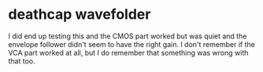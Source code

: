 # deathcap wavefolder
I did end up testing this and the CMOS part worked but was quiet and the envelope follower didn't seem to have the right gain. I don't remember if the VCA part worked at all, but I do remember that something was wrong with that too. 
